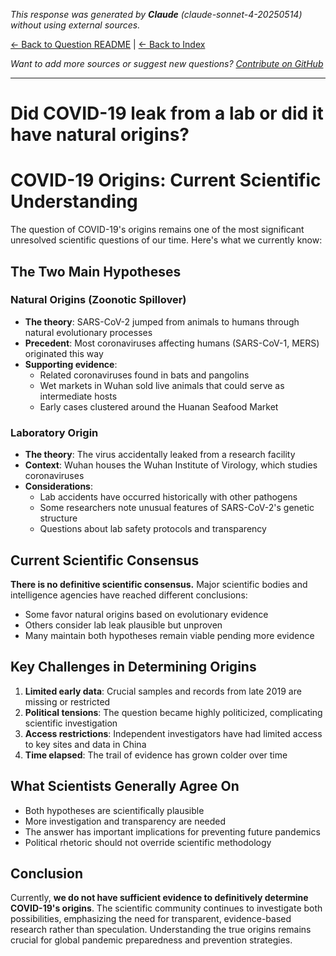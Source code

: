 <!-- 
Generated by: claude
Model: claude-sonnet-4-20250514
Prompt type: default
Generated at: 2025-06-10T20:20:17.202442
-->

*This response was generated by **Claude** (claude-sonnet-4-20250514) without using external sources.*

[← Back to Question README](README.md) | [← Back to Index](../README.md)

*Want to add more sources or suggest new questions? [Contribute on GitHub](https://github.com/justinwest/SuggestedSources)*

---

# Did COVID-19 leak from a lab or did it have natural origins?

# COVID-19 Origins: Current Scientific Understanding

The question of COVID-19's origins remains one of the most significant unresolved scientific questions of our time. Here's what we currently know:

## The Two Main Hypotheses

### Natural Origins (Zoonotic Spillover)
- **The theory**: SARS-CoV-2 jumped from animals to humans through natural evolutionary processes
- **Precedent**: Most coronaviruses affecting humans (SARS-CoV-1, MERS) originated this way
- **Supporting evidence**:
  - Related coronaviruses found in bats and pangolins
  - Wet markets in Wuhan sold live animals that could serve as intermediate hosts
  - Early cases clustered around the Huanan Seafood Market

### Laboratory Origin
- **The theory**: The virus accidentally leaked from a research facility
- **Context**: Wuhan houses the Wuhan Institute of Virology, which studies coronaviruses
- **Considerations**:
  - Lab accidents have occurred historically with other pathogens
  - Some researchers note unusual features of SARS-CoV-2's genetic structure
  - Questions about lab safety protocols and transparency

## Current Scientific Consensus

**There is no definitive scientific consensus.** Major scientific bodies and intelligence agencies have reached different conclusions:

- Some favor natural origins based on evolutionary evidence
- Others consider lab leak plausible but unproven
- Many maintain both hypotheses remain viable pending more evidence

## Key Challenges in Determining Origins

1. **Limited early data**: Crucial samples and records from late 2019 are missing or restricted
2. **Political tensions**: The question became highly politicized, complicating scientific investigation
3. **Access restrictions**: Independent investigators have had limited access to key sites and data in China
4. **Time elapsed**: The trail of evidence has grown colder over time

## What Scientists Generally Agree On

- Both hypotheses are scientifically plausible
- More investigation and transparency are needed
- The answer has important implications for preventing future pandemics
- Political rhetoric should not override scientific methodology

## Conclusion

Currently, **we do not have sufficient evidence to definitively determine COVID-19's origins**. The scientific community continues to investigate both possibilities, emphasizing the need for transparent, evidence-based research rather than speculation. Understanding the true origins remains crucial for global pandemic preparedness and prevention strategies.